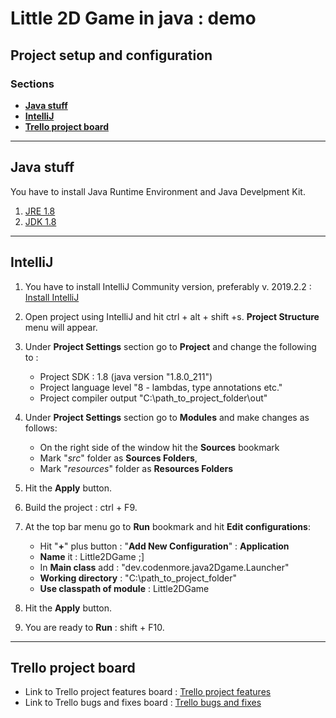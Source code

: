 # Little 2D Game in java : demo

## Project setup and configuration

### Sections

- [**Java stuff**](#Installing-Java-stuff)
- [**IntelliJ**](#IntelliJ)
- [**Trello project board**](#Trello-project-board)

---

## Java stuff

You have to install Java Runtime Environment and Java Develpment Kit.


1. [JRE 1.8](https://www.oracle.com/technetwork/java/javase/downloads/jre8-downloads-2133155.html)
2. [JDK 1.8](https://www.oracle.com/technetwork/java/javase/downloads/jdk8-downloads-2133151.html)


---

## IntelliJ

1. You have to install IntelliJ Community version, preferably v. 2019.2.2 :
[Install IntelliJ](https://www.jetbrains.com/idea/download/#section=windows)

2. Open project using IntelliJ and hit ctrl + alt + shift +s. **Project Structure** menu will appear.

3. Under **Project Settings** section go to **Project** and change the following to : 
    - Project SDK : 1.8 (java version "1.8.0_211")
    - Project language level "8 - lambdas, type annotations etc."
    - Project compiler output "C:\path_to_project_folder\out"

4. Under **Project Settings** section go to **Modules** and make changes as follows:
    - On the right side of the window hit the **Sources** bookmark
    - Mark "*src*" folder as **Sources Folders**,
    - Mark "*resources*" folder as **Resources Folders**

5. Hit the **Apply** button.

6. Build the project : ctrl + F9.

7. At the top bar menu go to **Run** bookmark and hit **Edit configurations**:
    - Hit "**+**" plus button : "**Add New Configuration**" : **Application**
    - **Name** it : Little2DGame ;]
    - In **Main class** add : "dev.codenmore.java2Dgame.Launcher"
    - **Working directory** : "C:\path_to_project_folder"
    - **Use classpath of module** : Little2DGame

8. Hit the **Apply** button.

9. You are ready to **Run** : shift + F10.
---

## Trello project board

- Link to Trello project features board : [Trello project features](https://trello.com/b/sX3Kb6dl/little-java-game-development)
- Link to Trello bugs and fixes board : [Trello bugs and fixes](https://trello.com/b/11dnnJxm/sugestions-bugs)
